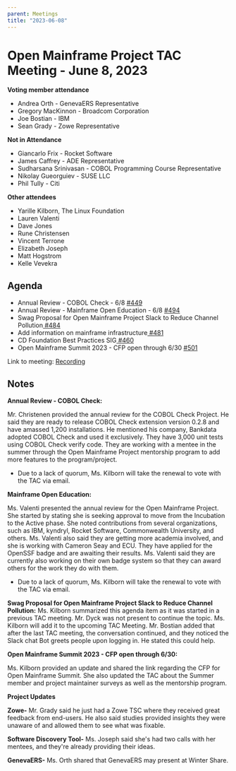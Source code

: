 ```yaml
---
parent: Meetings
title: "2023-06-08"
---
```



# Open Mainframe Project TAC Meeting - June 8, 2023


**Voting member attendance**

* Andrea Orth - GenevaERS Representative
* Gregory MacKinnon - Broadcom Corporation
* Joe Bostian - IBM
* Sean Grady - Zowe Representative

**Not in Attendance**
* Giancarlo Frix - Rocket Software
* James Caffrey - ADE Representative
* Sudharsana Srinivasan - COBOL Programming Course Representative
* Nikolay Gueorguiev - SUSE LLC
* Phil Tully - Citi

**Other attendees**



* Yarille Kilborn, The Linux Foundation
* Lauren Valenti
* Dave Jones
* Rune Christensen
* Vincent Terrone
* Elizabeth Joseph
* Matt Hogstrom 
* Kelle Vevekra

## Agenda



* Annual Review - COBOL Check - 6/8 [#449](https://github.com/openmainframeproject/tac/issues/449)
* Annual Review - Mainframe Open Education - 6/8 [#494](https://github.com/openmainframeproject/tac/issues/494)
* Swag Proposal for Open Mainframe Project Slack to Reduce Channel Pollution[ #484](https://github.com/openmainframeproject/tac/issues/484)
* Add information on mainframe infrastructure[ #481](https://github.com/openmainframeproject/tac/pull/481)
* CD Foundation Best Practices SIG[ #460](https://github.com/openmainframeproject/tac/issues/460)
* Open Mainframe Summit 2023 - CFP open through 6/30 [#501](https://github.com/openmainframeproject/tac/issues/501)

Link to meeting: [Recording](https://zoom.us/rec/play/epx3oeyYpwR-cI6zWReivkIjBzP2DUB300xyRibk7XvgSjowvbavhZYE3clyUoop1hB0SHWzwBOaBt3S.PF1Tevv725X0SEpj?canPlayFromShare=true&from=share_recording_detail&continueMode=true&componentName=rec-play&originRequestUrl=https%3A%2F%2Fzoom.us%2Frec%2Fshare%2FWEBgU29KrcWNa5Y4wprzMQogQlcPyA233mmBvht5FMe1M-Q4HZULfZgfUhQ6Kk8n.GGbL3m1K2v8eYl74)

## Notes 
**Annual Review - COBOL Check:**

Mr. Christenen provided the annual review for the COBOL Check Project. He said they are ready to release COBOL Check extension version 0.2.8 and have amassed 1,200 installations. He mentioned his company, Bankdata adopted COBOL Check and used it exclusively. They have 3,000 unit tests using COBOL Check verify code. They are working with a mentee in the summer through the Open Mainframe Project mentorship program to add more features to the program/project.

- Due to a lack of quorum, Ms. Kilborn will take the renewal to vote with the TAC via email.

**Mainframe Open Education:**

Ms. Valenti presented the annual review for the Open Mainframe Project. She started by stating she is seeking approval to move from the Incubation to the Active phase. She noted contributions from several organizations, such as IBM, kyndryl, Rocket Software, Commonwealth University, and others. Ms. Valenti also said they are getting more academia involved, and she is working with Cameron Seay and ECU. They have applied for the OpenSSF badge and are awaiting their results. Ms. Valenti said they are currently also working on their own badge system so that they can award others for the work they do with them.
- Due to a lack of quorum, Ms. Kilborn will take the renewal to vote with the TAC via email.


**Swag Proposal for Open Mainframe Project Slack to Reduce Channel Pollution:**
Ms. Kilborn summarized this agenda item as it was started in a previous TAC meeting. Mr. Dyck was not present to continue the topic. Ms. Kilborn will add it to the upcoming TAC Meeting. Mr. Bostian added that after the last TAC meeting, the conversation continued, and they noticed the Slack chat Bot greets people upon logging in. He stated this could help. 

**Open Mainframe Summit 2023 - CFP open through 6/30:**

Ms. Kilborn provided an update and shared the link regarding the CFP for Open Mainframe Summit. She also updated the TAC about the Summer member and project maintainer surveys as well as the mentorship program.


**Project Updates** 

**Zowe-** Mr. Grady said he just had a Zowe TSC where they received great feedback from end-users. He also said studies provided insights they were unaware of and allowed them to see what was fixable. 

 
**Software Discovery Tool-** Ms. Joseph said she's had two calls with her mentees, and they're already providing their ideas. 

**GenevaERS-** Ms. Orth shared that GenevaERS may present at Winter Share. 
